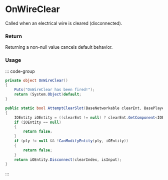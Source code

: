 # OnWireClear
<Badge type="info" text="Player"/><Badge type="danger" text="Carbon Compatible"/><Badge type="warning" text="Oxide Compatible"/>
Called when an electrical wire is cleared (disconnected).

### Return
Returning a non-null value cancels default behavior.

### Usage
::: code-group
```csharp [Example]
private object OnWireClear()
{
	Puts("OnWireClear has been fired!");
	return (System.Object)default;
}
```
```csharp [Source — Assembly-CSharp @ WireTool]
public static bool AttemptClearSlot(BaseNetworkable clearEnt, BasePlayer ply, int clearIndex, bool isInput)
{
	IOEntity iOEntity = ((clearEnt != null) ? clearEnt.GetComponent<IOEntity>() : null);
	if (iOEntity == null)
	{
		return false;
	}
	if (ply != null && !CanModifyEntity(ply, iOEntity))
	{
		return false;
	}
	return iOEntity.Disconnect(clearIndex, isInput);
}

```
:::
